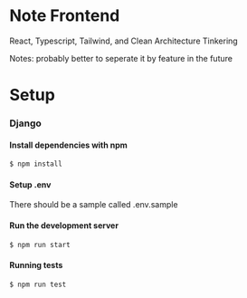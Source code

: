 # Note Frontend

React, Typescript, Tailwind, and Clean Architecture Tinkering

Notes: probably better to seperate it by feature in the future

# Setup

### Django

#### Install dependencies with npm

```bash
$ npm install
```

#### Setup .env

There should be a sample called .env.sample

#### Run the development server

```bash
$ npm run start
```

#### Running tests

```bash
$ npm run test
```
